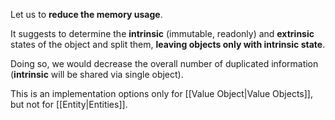 Let us to **reduce the memory usage**.

It suggests to determine the **intrinsic** (immutable, readonly) and **extrinsic** states of the object and split them, **leaving objects only with intrinsic state**. 

Doing so, we would decrease the overall number of duplicated information (**intrinsic** will be shared via single object).

This is an implementation options only for [[Value Object|Value Objects]], but not for [[Entity|Entities]].
